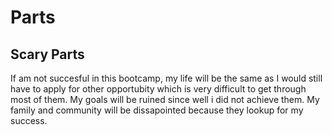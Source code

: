 # Parts

## Scary Parts

If am not succesful in this bootcamp, my life will be the same as I would still have to apply for other opportubity which is very difficult to get through most of them. My goals will be ruined since well i did not achieve them. My family and community will be dissapointed because they lookup for my success.
